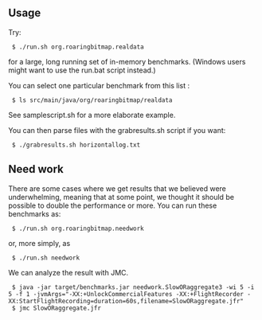 ## Usage

Try:

     $ ./run.sh org.roaringbitmap.realdata

for a large, long running set of in-memory benchmarks. (Windows
	users might want to use the run.bat script instead.)

You can select one particular benchmark from this list :

     $ ls src/main/java/org/roaringbitmap/realdata

See samplescript.sh for a more elaborate example.

You can then parse files with the grabresults.sh script if you want:

     $ ./grabresults.sh horizontallog.txt


## Need work

There are some cases where we get results that we believed were underwhelming, meaning that
at some point, we thought it should be possible to double the performance or more. You can run these benchmarks as:

     $ ./run.sh org.roaringbitmap.needwork

or, more simply, as

     $ ./run.sh needwork


We can analyze the result with JMC.

     $ java -jar target/benchmarks.jar needwork.SlowORaggregate3 -wi 5 -i 5 -f 1 -jvmArgs="-XX:+UnlockCommercialFeatures -XX:+FlightRecorder -XX:StartFlightRecording=duration=60s,filename=SlowORaggregate.jfr"
     $ jmc SlowORaggregate.jfr
